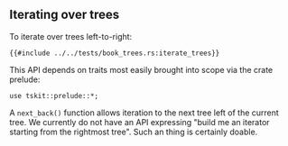 ## Iterating over trees

To iterate over trees left-to-right:

```rust, noplaygound, ignore
{{#include ../../tests/book_trees.rs:iterate_trees}}
```

This API depends on traits most easily brought into scope via the crate prelude:

```rust, noplayground, ignore
use tskit::prelude::*;
```

A `next_back()` function allows iteration to the next tree left of the current tree.
We currently do not have an API expressing "build me an iterator starting from the rightmost tree".
Such an thing is certainly doable.

